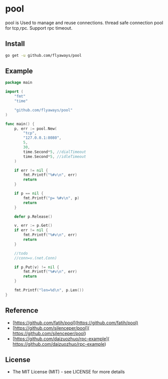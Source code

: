 # pool

pool is Used to manage and reuse connections.
thread safe connection pool for tcp,rpc. 
Support rpc timeout.

## Install
```sh
go get -u github.com/flyaways/pool
```

## Example
```go
package main

import (
	"fmt"
	"time"

	"github.com/flyaways/pool"
)

func main() {
	p, err := pool.New(
		"tcp",
		"127.0.0.1:8080",
		5,
		30,
		time.Second*5, //dialTimeout
		time.Second*5, //idleTimeout
	)

	if err != nil {
		fmt.Printf("%#v\n", err)
		return
	}

	if p == nil {
		fmt.Printf("p= %#v\n", p)
		return
	}

	defer p.Release()

	v, err := p.Get()
	if err != nil {
		fmt.Printf("%#v\n", err)
		return
	}

	//todo
	//conn=v.(net.Conn)

	if p.Put(v) != nil {
		fmt.Printf("%#v\n", err)
		return
	}

	fmt.Printf("len=%d\n", p.Len())
}

```

## Reference
 * [https://github.com/fatih/pool](https://github.com/fatih/pool)
 * [https://github.com/silenceper/pool]( https://github.com/silenceper/pool)
 * [https://github.com/daizuozhuo/rpc-example]( https://github.com/daizuozhuo/rpc-example)

## License
* The MIT License (MIT) - see LICENSE for more details
